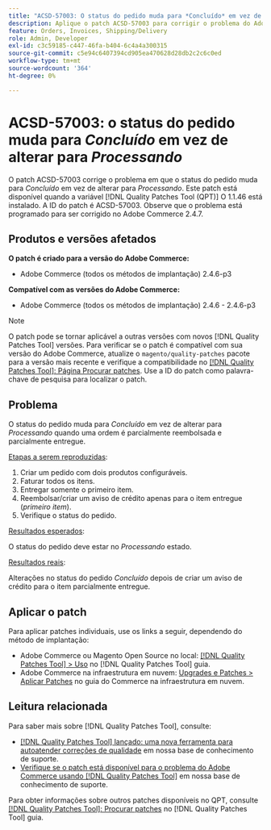 ```yaml
---
title: "ACSD-57003: O status do pedido muda para *Concluído* em vez de mudar para *Processamento*"
description: Aplique o patch ACSD-57003 para corrigir o problema do Adobe Commerce em que o status do pedido muda para *Concluído* em vez de mudar para *Processamento*.
feature: Orders, Invoices, Shipping/Delivery
role: Admin, Developer
exl-id: c3c59185-c447-46fa-b404-6c4a4a300315
source-git-commit: c5e94c6407394cd905ea470628d28db2c2c6c0ed
workflow-type: tm+mt
source-wordcount: '364'
ht-degree: 0%

---
```


# ACSD-57003: o status do pedido muda para *Concluído* em vez de alterar para *Processando*

O patch ACSD-57003 corrige o problema em que o status do pedido muda para *Concluído* em vez de alterar para *Processando*. Este patch está disponível quando a variável [!DNL Quality Patches Tool (QPT)] O 1.1.46 está instalado. A ID do patch é ACSD-57003. Observe que o problema está programado para ser corrigido no Adobe Commerce 2.4.7.

## Produtos e versões afetados

**O patch é criado para a versão do Adobe Commerce:**

* Adobe Commerce (todos os métodos de implantação) 2.4.6-p3

**Compatível com as versões do Adobe Commerce:**

* Adobe Commerce (todos os métodos de implantação) 2.4.6 - 2.4.6-p3

>[!NOTE]
>
>O patch pode se tornar aplicável a outras versões com novos [!DNL Quality Patches Tool] versões. Para verificar se o patch é compatível com sua versão do Adobe Commerce, atualize o `magento/quality-patches` pacote para a versão mais recente e verifique a compatibilidade no [[!DNL Quality Patches Tool]: Página Procurar patches](https://experienceleague.adobe.com/tools/commerce-quality-patches/index.html). Use a ID do patch como palavra-chave de pesquisa para localizar o patch.

## Problema

O status do pedido muda para *Concluído* em vez de alterar para *Processando* quando uma ordem é parcialmente reembolsada e parcialmente entregue.

<u>Etapas a serem reproduzidas</u>:

1. Criar um pedido com dois produtos configuráveis.
1. Faturar todos os itens.
1. Entregar somente o primeiro item.
1. Reembolsar/criar um aviso de crédito apenas para o item entregue (*primeiro item*).
1. Verifique o status do pedido.

<u>Resultados esperados</u>:

O status do pedido deve estar no _Processando_ estado.

<u>Resultados reais</u>:

Alterações no status do pedido *Concluído* depois de criar um aviso de crédito para o item parcialmente entregue.

## Aplicar o patch

Para aplicar patches individuais, use os links a seguir, dependendo do método de implantação:

* Adobe Commerce ou Magento Open Source no local: [[!DNL Quality Patches Tool] > Uso](https://experienceleague.adobe.com/docs/commerce-operations/tools/quality-patches-tool/usage.html) no [!DNL Quality Patches Tool] guia.
* Adobe Commerce na infraestrutura em nuvem: [Upgrades e Patches > Aplicar Patches](https://experienceleague.adobe.com/docs/commerce-cloud-service/user-guide/develop/upgrade/apply-patches.html) no guia do Commerce na infraestrutura em nuvem.

## Leitura relacionada

Para saber mais sobre [!DNL Quality Patches Tool], consulte:

* [[!DNL Quality Patches Tool] lançado: uma nova ferramenta para autoatender correções de qualidade](/help/announcements/adobe-commerce-announcements/magento-quality-patches-released-new-tool-to-self-serve-quality-patches.md) em nossa base de conhecimento de suporte.
* [Verifique se o patch está disponível para o problema do Adobe Commerce usando [!DNL Quality Patches Tool]](/help/support-tools/patches-available-in-qpt-tool/check-patch-for-magento-issue-with-magento-quality-patches.md) em nossa base de conhecimento de suporte.

Para obter informações sobre outros patches disponíveis no QPT, consulte [[!DNL Quality Patches Tool]: Procurar patches](https://experienceleague.adobe.com/tools/commerce-quality-patches/index.html) no [!DNL Quality Patches Tool] guia.
